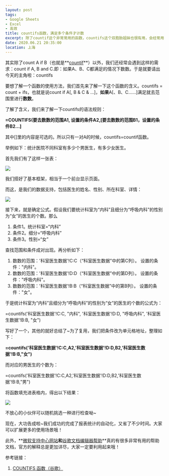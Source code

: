 ```yaml
---
layout: post
tags: 
- Google Sheets
- Excel
- 高效
title: countifs函数，满足多个条件才计数
excerpt: 除了countif这个非常常用的函数，countifs这个双胞胎姐妹也很有用，会经常用到哦，点进来了解更多详情吧！
date: 2020.06.21 20:35:00
location: 上海
---
```


其实除了count A if B（也就是**<a href="../../../2020/05/21/How-to-use-the-Countif-Function/" target="_blank">countif</a>**）以外，我们还经常会遇到这样的需求：count if A, B and C.即：如果A、B、C都满足的情况下数数。于是就要请出今天的主角啦：countifs

要想了解一个函数的使用方法，我们首先来了解一下这个函数的含义。countifs = count + ifs，也就是说count if A[, B & C & ...]，**如果**A[、B、C……]满足就去范围里进行**数数**。

了解了含义，我们来了解一下countifs的语法规则：

**=COUNTIFS(要去数数的范围A1, 设置的条件A2,[要去数数的范围B1，设置的条件B2...]**

其中[]里的内容是可选的。所以只有一对A的时候，countifs=countif函数。

举例如下：统计医院不同科室有多少个男医生，有多少女医生。

首先我们有了这样一张表：

<div class="zoom-pic-full">
	<a href="{{ site.url }}/{{ site.baseurl }}/imgs/posts/2020-06-21-How-to-use-the-Countifs-Function-1.png" data-detail="" data-source="{{ site.url }}/{{ site.baseurl }}/imgs/posts/2020-06-21-How-to-use-the-Countifs-Function-1.png" title="“统计报表”工作簿中的内容" style="width:251px; height:120px;">
		<img src="{{ site.url }}/{{ site.baseurl }}/imgs/posts/2020-06-21-How-to-use-the-Countifs-Function-1.png">
	</a>
</div>

我们搭好了基本框架，相当于一个前台显示页面。

而这，是我们的数据支持，包括医生的姓名、性别、所在科室、详情：
<div class="zoom-pic-full">
	<a href="{{ site.url }}/{{ site.baseurl }}/imgs/posts/2020-06-21-How-to-use-the-Countifs-Function-2.png" data-detail="" data-source="{{ site.url }}/{{ site.baseurl }}/imgs/posts/2020-06-21-How-to-use-the-Countifs-Function-2.png" title="背后的数据支持，50名医生的数据" style="width:251px; height:120px;">
		<img src="{{ site.url }}/{{ site.baseurl }}/imgs/posts/2020-06-21-How-to-use-the-Countifs-Function-2.png">
	</a>
</div>

接下来，就是确定公式。假设我们要统计科室为“内科”且细分为“呼吸内科”的性别为“女”的医生的个数。那么

1. 条件1。统计科室=“内科”
2. 条件2。细分=“呼吸内科”
3. 条件3。性别=“女”

查找范围和条件成对出现。再分析如下：
1. 数数的范围：'科室医生数据'!C:C（“科室医生数据”中的第C列）。 设置的条件："内科"。
2. 数数的范围：'科室医生数据'!D:D（“科室医生数据”中的第D列）。 设置的条件："呼吸内科"。
3. 数数的范围：'科室医生数据'!B:B（“科室医生数据”中的第B列）。 设置的条件："女"。

于是统计科室为“内科”且细分为“呼吸内科”的性别为“女”的医生的个数的公式为：

=countifs('科室医生数据'!C:C, "内科", '科室医生数据'!D:D, "呼吸内科", '科室医生数据'!B:B, "女")

写好了一个，其他的就好总结了~为了复用，我们把条件改为单元格地址，整理如下：

**=countifs('科室医生数据'!C:C,A2,'科室医生数据'!D:D,B2,'科室医生数据'!B:B,"女")**

而对应的男医生的个数为：

=countifs('科室医生数据'!C:C,A2,'科室医生数据'!D:D,B2,'科室医生数据'!B:B,"男")

将函数填充进表格内，得出以下结果：
<div class="zoom-pic-full">
	<a href="{{ site.url }}/{{ site.baseurl }}/imgs/posts/2020-06-21-How-to-use-the-Countifs-Function-3.png" data-detail="" data-source="{{ site.url }}/{{ site.baseurl }}/imgs/posts/2020-06-21-How-to-use-the-Countifs-Function-3.png" title="填入函数" style="width:251px; height:120px;">
		<img src="{{ site.url }}/{{ site.baseurl }}/imgs/posts/2020-06-21-How-to-use-the-Countifs-Function-3.png">
	</a>
</div>

不放心的小伙伴可以随机挑选一种进行检查呦~


现在，大功告成啦~我们成功的完成了报表统计的自动化，又省了不少时间。大家可以扩展更多的使用场景哦！

此外，**<a href="https://support.microsoft.com/zh-cn" target="_blank">微软支持中心网站</a>**和**<a href="https://support.google.com/docs#topic=1382883" target="_blank">谷歌文档编辑器帮助</a>**真的有很多非常有用的帮助文档，官方的解释总是更加详尽，大家一定要利用起来哦！

参考链接：
1. <a href="https://support.google.com/docs/answer/3256550?hl=en" target="_blank">COUNTIFS 函数（谷歌）</a>